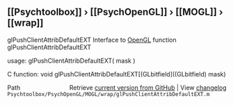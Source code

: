 ## [[Psychtoolbox]] &#8250; [[PsychOpenGL]] &#8250; [[MOGL]] &#8250; [[wrap]]

glPushClientAttribDefaultEXT  Interface to [OpenGL](OpenGL) function glPushClientAttribDefaultEXT  
  
usage:  glPushClientAttribDefaultEXT( mask )  
  
C function:  void glPushClientAttribDefaultEXT[(GLbitfield]((GLbitfield) mask)  




<div class="code_header" style="text-align:right;">
  <span style="float:left;">Path&nbsp;&nbsp;</span> <span class="counter">Retrieve <a href=
  "https://raw.github.com/Psychtoolbox-3/Psychtoolbox-3/beta/Psychtoolbox/PsychOpenGL/MOGL/wrap/glPushClientAttribDefaultEXT.m">current version from GitHub</a> | View <a href=
  "https://github.com/Psychtoolbox-3/Psychtoolbox-3/commits/beta/Psychtoolbox/PsychOpenGL/MOGL/wrap/glPushClientAttribDefaultEXT.m">changelog</a></span>
</div>
<div class="code">
  <code>Psychtoolbox/PsychOpenGL/MOGL/wrap/glPushClientAttribDefaultEXT.m</code>
</div>

